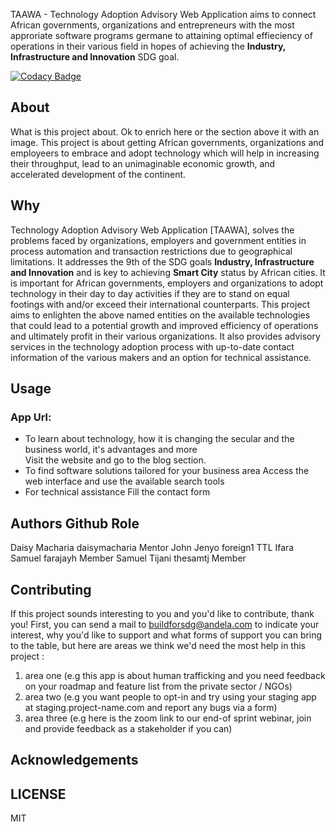TAAWA - Technology Adoption Advisory Web Application aims to connect African governments, organizations and entrepreneurs with the most approriate software programs germane to attaining optimal effieciency of operations in their various field in hopes of achieving the **Industry, Infrastructure and Innovation** SDG goal.

[![Codacy Badge](https://api.codacy.com/project/badge/Grade/d55396ac6b834e199565db5f219d7bba)](https://app.codacy.com/gh/BuildForSDG/Team-115-Product?utm_source=github.com&utm_medium=referral&utm_content=BuildForSDG/Team-115-Product&utm_campaign=Badge_Grade_Settings)


## About

What is this project about. Ok to enrich here or the section above it with an image. 
This project is about getting African governments, organizations and employeers to embrace and adopt technology which will help in increasing their throughput, lead to an unimaginable economic growth, and accelerated development of the continent. 

## Why
Technology Adoption Advisory Web Application [TAAWA], solves the problems faced by organizations, employers and government entities in process automation and transaction restrictions due to geographical limitations. 
It addresses the 9th of the SDG goals **Industry, Infrastructure and Innovation** and is key to achieving **Smart City** status by African cities.
It is important for African governments, employers and organizations to adopt technology in their day to day activities if they are to stand on equal footings with and/or exceed their international counterparts. 
This project aims to enlighten the above named entities on the available technologies that could lead to a potential growth and improved efficiency of operations and ultimately profit in their various organizations. It also provides advisory services in the technology adoption process with up-to-date contact information of the various makers and an option for technical assistance.

## Usage
### App Url:
- To learn about technology, how it is changing the secular and the business world, it's advantages and more <br>
Visit the website and go to the blog section.
- To find software solutions tailored for your business area
Access the web interface and use the available search tools
- For technical assistance
Fill the contact form <br> 

## Authors             Github                Role
Daisy Macharia         daisymacharia         Mentor
John Jenyo             foreign1              TTL
Ifara Samuel           farajayh              Member
Samuel Tijani          thesamtj              Member

## Contributing
If this project sounds interesting to you and you'd like to contribute, thank you!
First, you can send a mail to buildforsdg@andela.com to indicate your interest, why you'd like to support and what forms of support you can bring to the table, but here are areas we think we'd need the most help in this project :
1.  area one (e.g this app is about human trafficking and you need feedback on your roadmap and feature list from the private sector / NGOs)
2.  area two (e.g you want people to opt-in and try using your staging app at staging.project-name.com and report any bugs via a form)
3.  area three (e.g here is the zoom link to our end-of sprint webinar, join and provide feedback as a stakeholder if you can)

## Acknowledgements


## LICENSE
MIT

